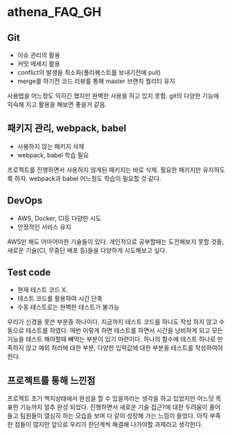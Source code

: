 # athena_FAQ_GH

## Git
- 이슈 관리의 활용
- 커밋 메세지 활용
- conflict의 발생을 최소화(풀리퀘스트를 보내기전에 pull)
- merge를 하기전 코드 리뷰를 통해 master 브랜치 퀄리티 유지

사용법을 어느정도 익히긴 했지만 완벽한 사용을 하고 있지 못함.
git의 다양한 기능에 익숙해 지고 활용을 해보면 좋을거 같음.

## 패키지 관리, webpack, babel
- 사용하지 않는 패키지 삭제
- webpack, babel 학습 필요

프로젝트를 진행하면서 사용하지 않게된 패키지는 바로 삭제. 필요한 패키지만 유지하도록 하자.
webpack과 babel 어느정도 학습이 필요할 것 같다.

## DevOps
- AWS, Docker, CI등 다양한 시도
- 안정적인 서비스 유지

AWS만 해도 어마어마한 기술들이 있다. 개인적으로 공부할때는 도전해보지 못할 것들, 새로운 기술(CI, 무중단 배포 등)들을 다양하게 시도해보고 싶다.

## Test code
- 현재 테스트 코드 X.
- 테스트 코드를 활용하여 시간 단축
- 수동 테스트로는 완벽한 테스트가 불가능

우리가 신경을 못쓴 부분중 하나이다. 지금까지 테스트 코드를 하나도 작성 하지 않고 수동으로 테스트를 하였다. 매번 이렇게 하면 테스트를 하면서 시간을 낭비하게 되고 모든 기능을 테스트 해야할때 빼먹는 부분이 있기 마련이다. 하나의 함수에 테스트 하나로 만족하지 않고 예외 처리에 대한 부분, 다양한 입력값에 대한 부분을 테스트를 작성하여야 한다.

## 프로젝트를 통해 느낀점
프로젝트 초기 백지상태에서 완성을 할 수 있을까라는 생각을 하고 있었지만 어느덧 목표한 기능까지 얼추 완성 되었다. 진행하면서 새로운 기술 접근?에 대한 두려움이 줄어들고 팀원들이 열심히 하는 모습을 보며 다 같이 성장해 가는 느낌이 들었다. 아직 부족한 점들이 많지만 앞으로 우리가 한단계씩 해결해 나가야할 과제라고 생각한다.

